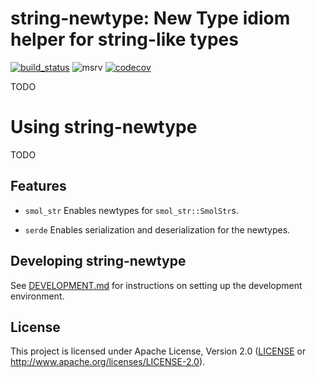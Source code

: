 # string-newtype: New Type idiom helper for string-like types

[![build_status][]](https://github.com/aborgna/string-newtype/actions)
![msrv][]
[![codecov][]](https://codecov.io/gh/aborgna/string-newtype)

  [build_status]: https://github.com/ABorgna/string-newtype/actions/workflows/ci-rs.yml/badge.svg?branch=main
  [msrv]: https://img.shields.io/badge/rust-1.75.0%2B-blue.svg
  [codecov]: https://img.shields.io/codecov/c/gh/aborgna/string-newtype?logo=codecov

TODO

# Using string-newtype

TODO

## Features

- `smol_str`
  Enables newtypes for `smol_str::SmolStr`s.

- `serde`
  Enables serialization and deserialization for the newtypes.

## Developing string-newtype

See [DEVELOPMENT.md](DEVELOPMENT.md) for instructions on setting up the development environment.

## License

This project is licensed under Apache License, Version 2.0 ([LICENSE][] or http://www.apache.org/licenses/LICENSE-2.0).

  [LICENSE]: LICENCE
